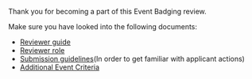 Thank you for becoming a part of this Event Badging review.

Make sure you have looked into the following documents:
  - [Reviewer guide](https://github.com/badging/diversity-and-inclusion/blob/master/reviewer-guide.md)
  - [Reviewer role](https://github.com/badging/diversity-and-inclusion/blob/master/roles/reviewer.md)
  - [Submission guidelines](https://github.com/badging/event-diversity-and-inclusion/blob/master/submission/guidelines.md)(In order to get familiar with applicant actions)
  - [Additional Event Criteria](https://github.com/badging/event-diversity-and-inclusion/blob/master/submission/event-criteria.md)
